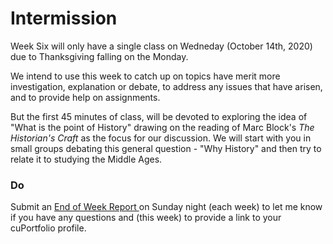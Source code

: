 # Intermission

Week Six will only have a single class on Wedneday \(October 14th, 2020\) due to Thanksgiving falling on the Monday. 

We intend to use this week to catch up on topics have merit more investigation, explanation or debate, to address any issues that have arisen, and to provide help on assignments. 

But the first 45 minutes of class, will be devoted to exploring the idea of "What is the point of History" drawing on the reading of Marc Block's _The Historian's Craft_ as the focus for our discussion. We will start with you in small groups debating this general question - "Why History" and then try to relate it to studying the Middle Ages. 

### Do

Submit an [End of Week Report ](https://forms.office.com/Pages/ResponsePage.aspx?id=lRjZagbeXki8UfzhJsyFMHYe4bjIkPJLpePMoYTjyCNUQlY3V0pYOVJPQVMzVDJXR05OWjBHT01YQy4u)on Sunday night \(each week\) to let me know if you have any questions and \(this week\) to provide a link to your cuPortfolio profile.

